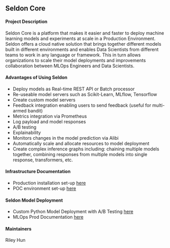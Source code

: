## Seldon Core

#### Project Description
Seldon Core is a platform that makes it easier and faster to deploy machine learning models and experiments at scale 
in a Production Environment. Seldon offers a cloud native solution that brings together different models built
in different environments and enables Data Scientists from different teams to work in any language or framework. This in
turn allows organizations to scale their model deployments and improvements collaboration between MLOps Engineers and 
Data Scientists.

#### Advantages of Using Seldon
- Deploy models as Real-time REST API or Batch processor
- Re-useable model servers such as Scikit-Learn, MLflow, Tensorflow
- Create custom model servers
- Feedback integration enabling users to send feedback (useful for multi-armed bandit)
- Metrics integration via Prometheus
- Log payload and model responses
- A/B testing
- Explainability
- Monitors changes in the model prediction via Alibi
- Automatically scale and allocate resources to model deployment
- Create complex inference graphs including: chaining multiple models together, combining responses from multiple models 
into single response, transformers, etc.

#### Infrastructure Documentation
* Production installation set-up [here](doc/prod/README.md)
* POC environment set-up [here](doc/poc/README.md)

#### Seldon Model Deployment
- Custom Python Model Deployment with A/B Testing [here](examples/custom-model-deployment-AB-testing/README.md)
- MLOps Prod Documentation [here](examples/prod-access/README.md)

#### Maintainers
Riley Hun
